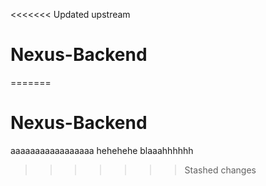 <<<<<<< Updated upstream
# Nexus-Backend
=======
# Nexus-Backend
aaaaaaaaaaaaaaaaa
hehehehe
blaaahhhhhh
>>>>>>> Stashed changes
